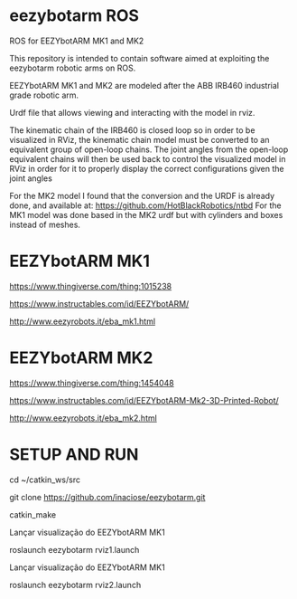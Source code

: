 # eezybotarm ROS
ROS for EEZYbotARM MK1 and MK2

This repository is intended to contain software aimed at exploiting the eezybotarm robotic arms on ROS. 

EEZYbotARM MK1 and MK2 are modeled after the ABB IRB460 industrial grade robotic arm. 

Urdf file that allows viewing and interacting with the model in rviz.

The kinematic chain of the IRB460 is closed loop so in order to be visualized in RViz, the kinematic chain model must be converted to an
equivalent group of open-loop chains. The joint angles from the open-loop equivalent chains will then be used back to
control the visualized model in RViz in order for it to properly display the correct configurations given the joint angles 

For the MK2 model I found that the conversion and the URDF is already done, and available at: https://github.com/HotBlackRobotics/ntbd
For the MK1 model was done based in the MK2 urdf but with cylinders and boxes instead of meshes.


# EEZYbotARM MK1

https://www.thingiverse.com/thing:1015238 

https://www.instructables.com/id/EEZYbotARM/

http://www.eezyrobots.it/eba_mk1.html

# EEZYbotARM MK2

https://www.thingiverse.com/thing:1454048

https://www.instructables.com/id/EEZYbotARM-Mk2-3D-Printed-Robot/

http://www.eezyrobots.it/eba_mk2.html


# SETUP AND RUN 

cd ~/catkin_ws/src

git clone https://github.com/inaciose/eezybotarm.git

catkin_make

Lançar visualização do EEZYbotARM MK1

roslaunch eezybotarm rviz1.launch

Lançar visualização do EEZYbotARM MK1

roslaunch eezybotarm rviz2.launch

